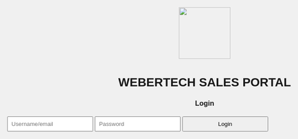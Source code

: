 <!DOCTYPE html>
<html lang="en">
<head>
  <meta charset="UTF-8" />
  <meta name="viewport" content="width=device-width, initial-scale=1.0"/>
  <title>WEBERTECH SALES PORTAL</title>
  <!-- Chart.js for dashboard -->
  <script src="https://cdn.jsdelivr.net/npm/chart.js"></script>
  <!-- SheetJS for Excel export -->
  <script src="https://cdn.sheetjs.com/xlsx-0.20.0/package/dist/xlsx.full.min.js"></script>
  <style>
    body { font-family: Arial; background: #f0f0f0; padding: 20px; max-width:1200px; margin:auto; }
    input, select, button { padding: 8px; margin: 5px 0; width: 200px; }
    button { cursor: pointer; }
    .flex { display: flex; gap:20px; flex-wrap:wrap; }
    table { width: 100%; border-collapse: collapse; margin-top: 10px; }
    th, td { border: 1px solid #ccc; padding: 6px; text-align: left; }
    h1, h2, h3 { text-align: center; }
    .admin { background: #eef; padding: 10px; margin-top: 20px; }
    #filterSection input { width:auto; }
    canvas { max-width:100%; margin-top:20px; }
  </style>
</head>
<body>

  <div style="text-align:center;margin-bottom:20px;">
    <img src="https://i.ibb.co/SXbQMjqc/IMG-20250614-WA0016.jpg" width="120" />
    <h1>WEBERTECH SALES PORTAL</h1>
  </div>

  <div id="loginPage">
    <h3>Login</h3>
    <input id="username" placeholder="Username/email" />
    <input id="password" placeholder="Password" type="password" />
    <button onclick="login()">Login</button>
  </div>

  <div id="dashboard" style="display:none;">
    <h2>Welcome, <span id="empName"></span></h2>

    <div id="adminPanel" class="admin" style="display:none;">
      <h3>Admin Panel – Manage Stock</h3>
      <div class="flex">
        <input id="stockItem" placeholder="Stock Item" />
        <input id="stockQty" type="number" placeholder="Quantity" />
        <select id="stockCategory">
          <option>Cyber Services</option><option>Stationery</option><option>Electronics</option>
          <option>Gas Refill</option><option>Full Gas Cylinder</option><option>Gas Accessories</option>
        </select>
        <button onclick="addStock()">Add Stock</button>
      </div>
      <table id="stockTable"><thead><tr><th>Category</th><th>Item</th><th>Qty</th><th>Actions</th></tr></thead><tbody></tbody></table>
    </div>

    <h3>Record Sale</h3>
    <div class="flex">
      <select id="category"><option>Cyber Services</option><option>Stationery</option>
        <option>Electronics</option><option>Gas Refill</option><option>Full Gas Cylinder</option><option>Gas Accessories</option>
      </select>
      <input id="item" placeholder="Item/Service" />
      <input id="quantity" type="number" placeholder="Quantity" />
      <input id="salesAmount" type="number" placeholder="Unit Price (KES)" />
      <button onclick="recordSale()">Add Sale</button>
    </div>

    <div id="totals" class="flex">
      <h4>Total Sales: KES <span id="totalSales">0</span></h4>
      <h4>Daily Wage: KES <span id="dailyWage">0</span></h4>
    </div>

    <div id="filterSection" class="flex">
      <label>From: <input type="date" id="fromDate" onchange="renderSales()"/></label>
      <label>To: <input type="date" id="toDate" onchange="renderSales()"/></label>
      <input id="search" placeholder="Search sales..." onkeyup="renderSales()" />
      <button onclick="printSales()">Print</button>
      <button onclick="exportToExcel()">Export to Excel</button>
    </div>

    <table id="salesTable"><thead><tr>
      <th>Date</th><th>Employee</th><th>Category</th><th>Item</th><th>Qty</th>
      <th>Price</th><th>Total</th><th>Actions</th>
    </tr></thead><tbody></tbody></table>

    <canvas id="dailySalesChart"></canvas>
  </div>

  <script>
    const employees = {
      "fkioko@webergroup":{name:"Fidelis Kioko", password:"fidelis@weber", isAdmin:true},
      "fmwangi@webergroup":{name:"Florence Mwangi", password:"florence@weber"},
      "mkyalo@webergroup":{name:"Martin Kyalo", password:"martin@weber"},
      "powen@webergroup":{name:"Philip Owen", password:"philip@weber"},
      "dkipngeno@webergroup":{name:"Duncan Kipngeno", password:"duncan@weber"}
    };
    let currentUser=null, salesData=[], stockData=[], salesChart;

    // Load stored data
    window.onload = () => {
      salesData = JSON.parse(localStorage.getItem("salesData")||"[]");
      stockData = JSON.parse(localStorage.getItem("stockData")||"[]");
    };

    function login(){
      const u = document.getElementById("username").value.toLowerCase().trim();
      const p = document.getElementById("password").value;
      if(employees[u] && employees[u].password===p){
        currentUser={...employees[u],username:u};
        loginPage.style.display="none"; dashboard.style.display="block";
        empName.textContent=currentUser.name;
        if(currentUser.isAdmin) adminPanel.style.display="block";
        renderStock(); renderSales();
      } else alert("Invalid credentials");
    }

    function recordSale(){
      const i=item.value, q=parseInt(quantity.value), p=parseFloat(salesAmount.value), cat=category.value;
      if(!i||!q||!p) return alert("Fill all fields");
      salesData.push({date:new Date().toLocaleString(),employee:currentUser.name,username:currentUser.username,category:cat,item:i,qty:q,price:p,total:q*p});
      localStorage.setItem("salesData", JSON.stringify(salesData));
      renderSales();
      clearSaleInputs();
    }
    function clearSaleInputs(){
      [item,quantity,salesAmount].forEach(el=>el.value="");
    }

    function renderSales(){
      const tbody=salesTable.querySelector("tbody");
      tbody.innerHTML="";
      const from=fromDate.value?new Date(fromDate.value):null;
      const to=toDate.value?new Date(toDate.value):null;
      let total=0;

      salesData.filter(s=>{
        if(!currentUser.isAdmin && s.username!==currentUser.username) return false;
        const dn=new Date(s.date);
        if(from && dn<from) return false;
        if(to && dn>to) return false;
        const term=search.value.toLowerCase();
        return term==="" || Object.values(s).some(v=>String(v).toLowerCase().includes(term));
      }).forEach((s,i)=>{
        total += s.total;
        const r=tbody.insertRow();
        ["date","employee","category","item","qty","price","total"].forEach(f=> {
          const c=r.insertCell(); c.textContent=s[f];
        });
        const act=r.insertCell();
        act.innerHTML=`<button onclick="editSale(${i})">Edit</button><button onclick="deleteSale(${i})">Delete</button>`;
      });
      totalSales.textContent=total.toFixed(2);
      calculateWage();
      renderChart();
    }

    function editSale(i){
      const s=salesData[i];
      if(!currentUser.isAdmin && s.username!==currentUser.username) return alert("Access denied");
      const nq=+prompt("Qty:",s.qty), np=+prompt("Price:",s.price);
      if(!nq||!np) return;
      s.qty=nq; s.price=np; s.total=nq*np;
      localStorage.setItem("salesData", JSON.stringify(salesData));
      renderSales();
    }
    function deleteSale(i){
      const s=salesData[i];
      if(!currentUser.isAdmin && s.username!==currentUser.username) return alert("Access denied");
      if(confirm("Delete this sale?")) {
        salesData.splice(i,1);
        localStorage.setItem("salesData", JSON.stringify(salesData));
        renderSales();
      }
    }

    function calculateWage(){
      const tsp = salesData.filter(s=>s.username===currentUser.username).reduce((a,b)=>a+b.total,0);
      let w=0;
      if(tsp>=1300) w=300; else if(tsp>=800) w=250;
      else if(tsp>=650) w=150; else if(tsp>=350) w=100;
      dailyWage.textContent=w;
    }

    function addStock(){
      const i=stockItem.value, q=parseInt(stockQty.value), c=stockCategory.value;
      if(!i||!q) return alert("Enter all stock fields");
      stockData.push({category:c,item:i,quantity:q});
      localStorage.setItem("stockData", JSON.stringify(stockData));
      renderStock(); stockItem.value=""; stockQty.value="";
    }
    function renderStock(){
      if(!currentUser.isAdmin) return;
      const tbody=stockTable.querySelector("tbody");
      tbody.innerHTML="";
      stockData.forEach((s,i)=>{
        const r=tbody.insertRow();
        [s.category,s.item,s.quantity].forEach(v=>r.insertCell().textContent=v);
        const act=r.insertCell();
        act.innerHTML=`<button onclick="editStock(${i})">Edit</button><button onclick="deleteStock(${i})">Delete</button>`;
      });
    }
    function editStock(i){
      const s=stockData[i], nq=+prompt("New quantity",s.quantity);
      if(!nq) return;
      s.quantity=nq;
      localStorage.setItem("stockData", JSON.stringify(stockData));
      renderStock();
    }
    function deleteStock(i){
      if(confirm("Delete this stock item?")){
        stockData.splice(i,1);
        localStorage.setItem("stockData", JSON.stringify(stockData));
        renderStock();
      }
    }

    function renderChart(){
      const daily = {};
      salesData.filter(s=>currentUser.isAdmin ? true : s.username===currentUser.username)
        .forEach(s=>{
        const d = s.date.split(',')[0];
        daily[d]=(daily[d]||0)+s.total;
      });
      const labels = Object.keys(daily), data = Object.values(daily);
      const ctx = document.getElementById('dailySalesChart').getContext('2d');
      if(salesChart) salesChart.destroy();
      salesChart = new Chart(ctx,{type:'bar', data:{labels,datasets:[{label:'Daily Sales (KES)',data,backgroundColor:'rgba(75,192,192,0.7)'}]},options:{scales:{y:{beginAtZero:true}}}});
    }

    function printSales(){ window.print(); }

    function exportToExcel(){
      const filtered = salesData.filter(s=>currentUser.isAdmin ? true : s.username===currentUser.username);
      const data = filtered.map(({date,employee,category,item,qty,price,total})=>({date,employee,category,item,qty,price,total}));
      const ws = XLSX.utils.json_to_sheet(data);
      const wb = XLSX.utils.book_new(); XLSX.utils.book_append_sheet(wb, ws, "Sales");
      XLSX.writeFile(wb, "webertech_sales.xlsx");
    }
  </script>
</body>
</html>
